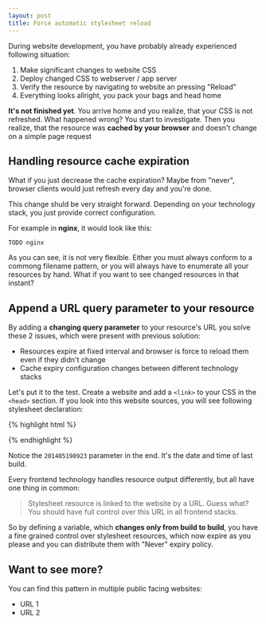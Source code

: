 ```yaml
---
layout: post
title: Force automatic stylesheet reload
---
```


During website development, you have probably already experienced following situation:

1. Make significant changes to website CSS
2. Deploy changed CSS to webserver / app server
3. Verify the resource by navigating to website an pressing "Reload"
4. Everything looks allright, you pack your bags and head home

**It's not finished yet**. You arrive home and you realize, that your CSS is not refreshed. What happened
wrong? You start to investigate. Then you realize, that the resource was **cached by your browser** and
doesn't change on a simple page request

## Handling resource cache expiration

What if you just decrease the cache expiration? Maybe from "never", browser clients would just refresh
every day and you're done.

This change shuld be very straight forward. Depending on your technology stack, you just provide
correct configuration.

For example in **nginx**, it would look like this:

```
TODO nginx
```

As you can see, it is not very flexible. Either you must always conform to a commong filename pattern, or
you will always have to enumerate all your resources by hand. What if you want to see changed resources
in that instant?




## Append a URL query parameter to your resource

By adding a **changing query parameter** to your resource's URL you solve these 2 issues,
which were present with previous solution:

* Resources expire at fixed interval and browser is force to reload them even if they didn't change
* Cache expiry configuration changes between different technology stacks

Let's put it to the test. Create a website and add a ```<link>``` to your CSS in the ```<head>``` section.
If you look into this website sources, you will see following stylesheet declaration:

{% highlight html %}
<link rel="stylesheet" href="/public/css/custom.css?201405190923">
{% endhighlight %}


Notice the ```201405190923``` parameter in the end. It's the date and time of last build.

Every frontend technology handles resource output differently, but all have one thing in common:

> Stylesheet resource is linked to the website by a URL. Guess what? You should have full control
  over this URL in all frontend stacks.

So by defining a variable, which **changes only from build to build**, you have a fine grained control
over stylesheet resources, which now expire as you please and you can distribute them with "Never"
expiry policy.




## Want to see more?

You can find this pattern in multiple public facing websites:

* URL 1
* URL 2

